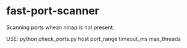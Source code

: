 # fast-port-scanner
Scanning ports whean nmap is not present.

USE: python check_ports.py host port_range timeout_ms max_threads
